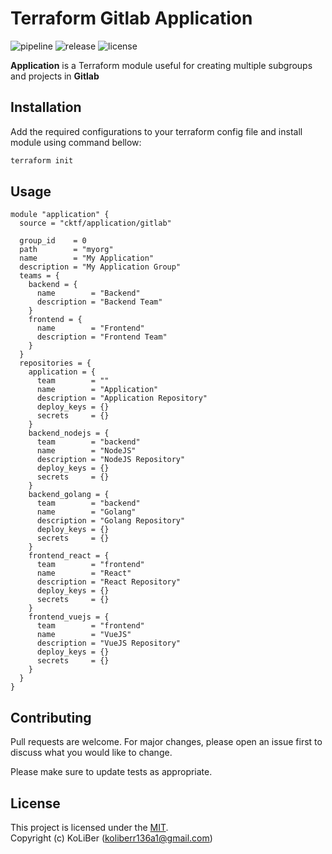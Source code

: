 # Terraform Gitlab Application

![pipeline](https://github.com/cktf/terraform-gitlab-application/actions/workflows/cicd.yml/badge.svg)
![release](https://img.shields.io/github/v/release/cktf/terraform-gitlab-application?display_name=tag)
![license](https://img.shields.io/github/license/cktf/terraform-gitlab-application)

**Application** is a Terraform module useful for creating multiple subgroups and projects in **Gitlab**

## Installation

Add the required configurations to your terraform config file and install module using command bellow:

```bash
terraform init
```

## Usage

```hcl
module "application" {
  source = "cktf/application/gitlab"

  group_id    = 0
  path        = "myorg"
  name        = "My Application"
  description = "My Application Group"
  teams = {
    backend = {
      name        = "Backend"
      description = "Backend Team"
    }
    frontend = {
      name        = "Frontend"
      description = "Frontend Team"
    }
  }
  repositories = {
    application = {
      team        = ""
      name        = "Application"
      description = "Application Repository"
      deploy_keys = {}
      secrets     = {}
    }
    backend_nodejs = {
      team        = "backend"
      name        = "NodeJS"
      description = "NodeJS Repository"
      deploy_keys = {}
      secrets     = {}
    }
    backend_golang = {
      team        = "backend"
      name        = "Golang"
      description = "Golang Repository"
      deploy_keys = {}
      secrets     = {}
    }
    frontend_react = {
      team        = "frontend"
      name        = "React"
      description = "React Repository"
      deploy_keys = {}
      secrets     = {}
    }
    frontend_vuejs = {
      team        = "frontend"
      name        = "VueJS"
      description = "VueJS Repository"
      deploy_keys = {}
      secrets     = {}
    }
  }
}
```

## Contributing

Pull requests are welcome. For major changes, please open an issue first to discuss what you would like to change.

Please make sure to update tests as appropriate.

## License

This project is licensed under the [MIT](LICENSE.md).  
Copyright (c) KoLiBer (koliberr136a1@gmail.com)
